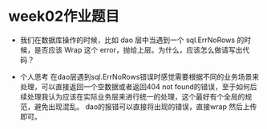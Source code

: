 # week02作业题目

-  我们在数据库操作的时候，比如 dao 层中当遇到一个 sql.ErrNoRows 的时候，是否应该 Wrap 这个 error，抛给上层。为什么，应该怎么做请写出代码？

- 个人思考
  在dao层遇到sql.ErrNoRows错误时感觉需要根据不同的业务场景来处理，可以直接返回一个空数据或者返回404 not found的错误，至于如何后续处理我认为应该在实际业务层来进行统一的处理，这个最好有个全局的规范，避免出现混乱。 dao的报错可以直接将出现的错误，直接wrap 然后上传即可。   